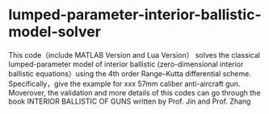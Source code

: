# lumped-parameter-interior-ballistic-model-solver
This code（include MATLAB Version and Lua Version） solves the classical lumped-parameter model of interior ballistic (zero-dimensional interior ballistic equations）using the 4th order Range–Kutta differential scheme.
Specifically，give the example for xxx 57mm caliber anti-aircraft gun. 
Moverover, the validation and more details of this codes can go through the book INTERIOR BALLISTIC OF GUNS written by Prof. Jin and Prof. Zhang 
